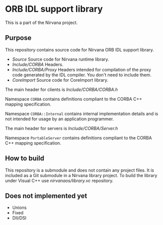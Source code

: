 # ORB IDL support library

This is a part of the Nirvana project.

## Purpose

This repository contains source code for Nirvana ORB IDL support library.

* *Source* Source code for Nirvana runtime library.
* *Include/CORBA* Headers.
* *Include/CORBA/Proxy* Headers intended for compilation of the proxy code
 generated by the IDL compiler. You don't need to include them.
* *CoreImport* Source code for CoreImport library.

The main header for clients is *Include/CORBA/CORBA.h*

Namespace `CORBA` contains definitions compliant to the CORBA C++ mapping specification.

Namespace `CORBA::Internal` contains internal implementation details and is not intended
for usage by an application programmer.

The main header for servers is *Include/CORBA/Server.h*

Namespace `PortableServer` contains definitions compliant to the CORBA C++ mapping specification.

## How to build
This repository is a submodule and does not contain any project files.
It is included as a Git submodule in a Nirvana library project.
To build the library under Visual C++ use *nirvanaos/library.vc* repository.

## Does not implemented yet
* Unions
* Fixed
* DII/DSI
